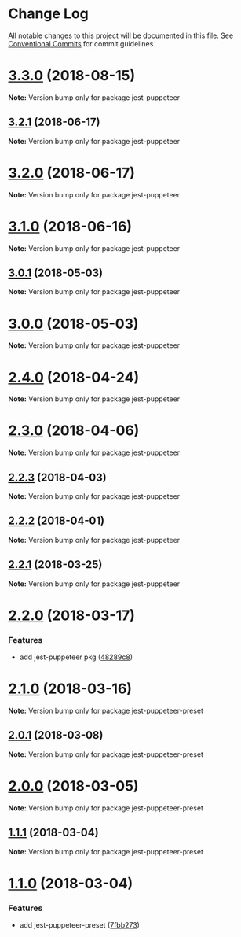 # Change Log

All notable changes to this project will be documented in this file.
See [Conventional Commits](https://conventionalcommits.org) for commit guidelines.

<a name="3.3.0"></a>
# [3.3.0](https://github.com/smooth-code/jest-puppeteer/tree/master/packages/jest-puppeteer/compare/v3.2.1...v3.3.0) (2018-08-15)

**Note:** Version bump only for package jest-puppeteer





<a name="3.2.1"></a>
## [3.2.1](https://github.com/smooth-code/jest-puppeteer/tree/master/packages/jest-puppeteer/compare/v3.2.0...v3.2.1) (2018-06-17)




**Note:** Version bump only for package jest-puppeteer

<a name="3.2.0"></a>
# [3.2.0](https://github.com/smooth-code/jest-puppeteer/tree/master/packages/jest-puppeteer/compare/v3.1.0...v3.2.0) (2018-06-17)




**Note:** Version bump only for package jest-puppeteer

<a name="3.1.0"></a>
# [3.1.0](https://github.com/smooth-code/jest-puppeteer/tree/master/packages/jest-puppeteer/compare/v3.0.1...v3.1.0) (2018-06-16)




**Note:** Version bump only for package jest-puppeteer

<a name="3.0.1"></a>
## [3.0.1](https://github.com/smooth-code/jest-puppeteer/tree/master/packages/jest-puppeteer/compare/v3.0.0...v3.0.1) (2018-05-03)




**Note:** Version bump only for package jest-puppeteer

<a name="3.0.0"></a>
# [3.0.0](https://github.com/smooth-code/jest-puppeteer/tree/master/packages/jest-puppeteer/compare/v2.4.0...v3.0.0) (2018-05-03)




**Note:** Version bump only for package jest-puppeteer

<a name="2.4.0"></a>
# [2.4.0](https://github.com/smooth-code/jest-puppeteer/tree/master/packages/jest-puppeteer/compare/v2.3.0...v2.4.0) (2018-04-24)




**Note:** Version bump only for package jest-puppeteer

<a name="2.3.0"></a>
# [2.3.0](https://github.com/smooth-code/jest-puppeteer/tree/master/packages/jest-puppeteer/compare/v2.2.3...v2.3.0) (2018-04-06)




**Note:** Version bump only for package jest-puppeteer

<a name="2.2.3"></a>
## [2.2.3](https://github.com/smooth-code/jest-puppeteer/tree/master/packages/jest-puppeteer/compare/v2.2.2...v2.2.3) (2018-04-03)




**Note:** Version bump only for package jest-puppeteer

<a name="2.2.2"></a>
## [2.2.2](https://github.com/smooth-code/jest-puppeteer/tree/master/packages/jest-puppeteer/compare/v2.2.1...v2.2.2) (2018-04-01)




**Note:** Version bump only for package jest-puppeteer

<a name="2.2.1"></a>
## [2.2.1](https://github.com/smooth-code/jest-puppeteer/tree/master/packages/jest-puppeteer/compare/v2.2.0...v2.2.1) (2018-03-25)




**Note:** Version bump only for package jest-puppeteer

<a name="2.2.0"></a>
# [2.2.0](https://github.com/smooth-code/jest-puppeteer/tree/master/packages/jest-puppeteer/compare/v2.1.0...v2.2.0) (2018-03-17)


### Features

* add jest-puppeteer pkg ([48289c8](https://github.com/smooth-code/jest-puppeteer/tree/master/packages/jest-puppeteer/commit/48289c8))




<a name="2.1.0"></a>
# [2.1.0](https://github.com/smooth-code/jest-puppeteer/tree/master/packages/jest-puppeteer-preset/compare/v2.0.1...v2.1.0) (2018-03-16)




**Note:** Version bump only for package jest-puppeteer-preset

<a name="2.0.1"></a>
## [2.0.1](https://github.com/smooth-code/jest-puppeteer/tree/master/packages/jest-puppeteer-preset/compare/v2.0.0...v2.0.1) (2018-03-08)




**Note:** Version bump only for package jest-puppeteer-preset

<a name="2.0.0"></a>
# [2.0.0](https://github.com/smooth-code/jest-puppeteer/tree/master/packages/jest-puppeteer-preset/compare/v1.1.1...v2.0.0) (2018-03-05)




**Note:** Version bump only for package jest-puppeteer-preset

<a name="1.1.1"></a>
## [1.1.1](https://github.com/smooth-code/jest-puppeteer/tree/master/packages/jest-puppeteer-preset/compare/v1.1.0...v1.1.1) (2018-03-04)




**Note:** Version bump only for package jest-puppeteer-preset

<a name="1.1.0"></a>
# [1.1.0](https://github.com/smooth-code/jest-puppeteer/tree/master/packages/jest-puppeteer-preset/compare/v1.0.1...v1.1.0) (2018-03-04)


### Features

* add jest-puppeteer-preset ([7fbb273](https://github.com/smooth-code/jest-puppeteer/tree/master/packages/jest-puppeteer-preset/commit/7fbb273))
